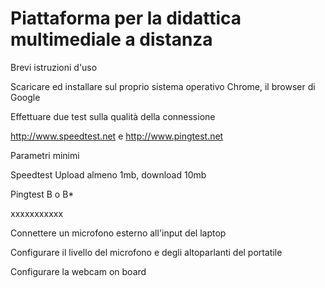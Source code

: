 # Piattaforma per la didattica multimediale a distanza 

Brevi istruzioni d'uso

Scaricare ed installare sul proprio sistema operativo Chrome, il browser di Google

Effettuare due test sulla qualità della connessione 

http://www.speedtest.net
e
http://www.pingtest.net 
 
Parametri minimi

Speedtest
Upload almeno 1mb, download 10mb
 
Pingtest
B o B*

xxxxxxxxxxx

Connettere un microfono esterno all'input del laptop

Configurare il livello del microfono e degli altoparlanti del portatile

Configurare la webcam on board


